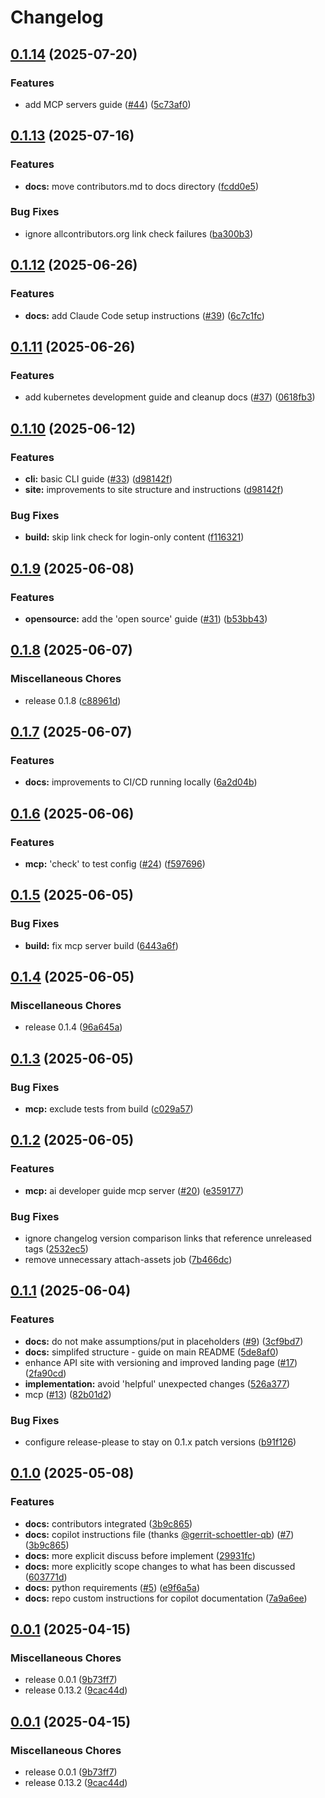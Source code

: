 # Changelog

## [0.1.14](https://github.com/dwmkerr/ai-developer-guide/compare/v0.1.13...v0.1.14) (2025-07-20)


### Features

* add MCP servers guide ([#44](https://github.com/dwmkerr/ai-developer-guide/issues/44)) ([5c73af0](https://github.com/dwmkerr/ai-developer-guide/commit/5c73af008a50d5d971e18f57f52bb27bd42070d0))

## [0.1.13](https://github.com/dwmkerr/ai-developer-guide/compare/v0.1.12...v0.1.13) (2025-07-16)


### Features

* **docs:** move contributors.md to docs directory ([fcdd0e5](https://github.com/dwmkerr/ai-developer-guide/commit/fcdd0e56bb614f9fbba02e273f13771a68189ee4))


### Bug Fixes

* ignore allcontributors.org link check failures ([ba300b3](https://github.com/dwmkerr/ai-developer-guide/commit/ba300b379d980764b7d655c01eaf928053481487))

## [0.1.12](https://github.com/dwmkerr/ai-developer-guide/compare/v0.1.11...v0.1.12) (2025-06-26)


### Features

* **docs:** add Claude Code setup instructions ([#39](https://github.com/dwmkerr/ai-developer-guide/issues/39)) ([6c7c1fc](https://github.com/dwmkerr/ai-developer-guide/commit/6c7c1fce69d9af3e890f9cf9a2d4c916dc35d46f))

## [0.1.11](https://github.com/dwmkerr/ai-developer-guide/compare/v0.1.10...v0.1.11) (2025-06-26)


### Features

* add kubernetes development guide and cleanup docs ([#37](https://github.com/dwmkerr/ai-developer-guide/issues/37)) ([0618fb3](https://github.com/dwmkerr/ai-developer-guide/commit/0618fb36cf78794ca536f7a1ee0c0ac5d0a1ae2b))

## [0.1.10](https://github.com/dwmkerr/ai-developer-guide/compare/v0.1.9...v0.1.10) (2025-06-12)


### Features

* **cli:** basic CLI guide ([#33](https://github.com/dwmkerr/ai-developer-guide/issues/33)) ([d98142f](https://github.com/dwmkerr/ai-developer-guide/commit/d98142f6749d40666e34d572ef6c3b364947e61d))
* **site:** improvements to site structure and instructions ([d98142f](https://github.com/dwmkerr/ai-developer-guide/commit/d98142f6749d40666e34d572ef6c3b364947e61d))


### Bug Fixes

* **build:** skip link check for login-only content ([f116321](https://github.com/dwmkerr/ai-developer-guide/commit/f116321dd7cd8ab41434ab827c5ba3a0ac4a4c6a))

## [0.1.9](https://github.com/dwmkerr/ai-developer-guide/compare/v0.1.8...v0.1.9) (2025-06-08)


### Features

* **opensource:** add the 'open source' guide ([#31](https://github.com/dwmkerr/ai-developer-guide/issues/31)) ([b53bb43](https://github.com/dwmkerr/ai-developer-guide/commit/b53bb439d1cf06a3b87225e97047956654945a56))

## [0.1.8](https://github.com/dwmkerr/ai-developer-guide/compare/v0.1.7...v0.1.8) (2025-06-07)


### Miscellaneous Chores

* release 0.1.8 ([c88961d](https://github.com/dwmkerr/ai-developer-guide/commit/c88961de57d877f8845c1c0fd17b8b511b61b214))

## [0.1.7](https://github.com/dwmkerr/ai-developer-guide/compare/v0.1.6...v0.1.7) (2025-06-07)


### Features

* **docs:** improvements to CI/CD running locally ([6a2d04b](https://github.com/dwmkerr/ai-developer-guide/commit/6a2d04ba6149211cd3a9f8cf2df0d815d621c6c7))

## [0.1.6](https://github.com/dwmkerr/ai-developer-guide/compare/v0.1.5...v0.1.6) (2025-06-06)


### Features

* **mcp:** 'check' to test config ([#24](https://github.com/dwmkerr/ai-developer-guide/issues/24)) ([f597696](https://github.com/dwmkerr/ai-developer-guide/commit/f597696a010743bcf9d23099066c7d2b27dc4098))

## [0.1.5](https://github.com/dwmkerr/ai-developer-guide/compare/v0.1.4...v0.1.5) (2025-06-05)


### Bug Fixes

* **build:** fix mcp server build ([6443a6f](https://github.com/dwmkerr/ai-developer-guide/commit/6443a6fe89d79ab2c111bed4560fdc0452d7f4cf))

## [0.1.4](https://github.com/dwmkerr/ai-developer-guide/compare/v0.1.3...v0.1.4) (2025-06-05)


### Miscellaneous Chores

* release 0.1.4 ([96a645a](https://github.com/dwmkerr/ai-developer-guide/commit/96a645a645efd5009d859e78855b3a460e57842f))

## [0.1.3](https://github.com/dwmkerr/ai-developer-guide/compare/v0.1.2...v0.1.3) (2025-06-05)


### Bug Fixes

* **mcp:** exclude tests from build ([c029a57](https://github.com/dwmkerr/ai-developer-guide/commit/c029a57b6704473887de9816301852051a5cea73))

## [0.1.2](https://github.com/dwmkerr/ai-developer-guide/compare/v0.1.1...v0.1.2) (2025-06-05)


### Features

* **mcp:** ai developer guide mcp server ([#20](https://github.com/dwmkerr/ai-developer-guide/issues/20)) ([e359177](https://github.com/dwmkerr/ai-developer-guide/commit/e359177951b05538188a9f1b1c2daa446b38b9f0))


### Bug Fixes

* ignore changelog version comparison links that reference unreleased tags ([2532ec5](https://github.com/dwmkerr/ai-developer-guide/commit/2532ec5d1d6e880d9a00319722ec67649bf04bd5))
* remove unnecessary attach-assets job ([7b466dc](https://github.com/dwmkerr/ai-developer-guide/commit/7b466dc8454e1e01b70e26e69151ebf095890447))

## [0.1.1](https://github.com/dwmkerr/ai-developer-guide/compare/v0.1.0...v0.1.1) (2025-06-04)


### Features

* **docs:** do not make assumptions/put in placeholders ([#9](https://github.com/dwmkerr/ai-developer-guide/issues/9)) ([3cf9bd7](https://github.com/dwmkerr/ai-developer-guide/commit/3cf9bd76f4cdfe904549033b74a62257a3fb8ebe))
* **docs:** simplifed structure - guide on main README ([5de8af0](https://github.com/dwmkerr/ai-developer-guide/commit/5de8af0333f2520ae62e77880afea99b533a5d25))
* enhance API site with versioning and improved landing page ([#17](https://github.com/dwmkerr/ai-developer-guide/issues/17)) ([2fa90cd](https://github.com/dwmkerr/ai-developer-guide/commit/2fa90cdcc10234dc120f8aafee6ea8ea843a5208))
* **implementation:** avoid 'helpful' unexpected changes ([526a377](https://github.com/dwmkerr/ai-developer-guide/commit/526a37712e99bf7ffc214bfaa63790ea6b9d4d6d))
* mcp ([#13](https://github.com/dwmkerr/ai-developer-guide/issues/13)) ([82b01d2](https://github.com/dwmkerr/ai-developer-guide/commit/82b01d22eea84c9562beeb105f5870570aead22b))


### Bug Fixes

* configure release-please to stay on 0.1.x patch versions ([b91f126](https://github.com/dwmkerr/ai-developer-guide/commit/b91f1269c4b8a5a2e5570242592e98218ef802e6))

## [0.1.0](https://github.com/dwmkerr/ai-developer-guide/compare/v0.0.1...v0.1.0) (2025-05-08)


### Features

* **docs:** contributors integrated ([3b9c865](https://github.com/dwmkerr/ai-developer-guide/commit/3b9c8655b7f967f1ba83cb53c4f15dcdf2e5d817))
* **docs:** copilot instructions file (thanks [@gerrit-schoettler-qb](https://github.com/gerrit-schoettler-qb)) ([#7](https://github.com/dwmkerr/ai-developer-guide/issues/7)) ([3b9c865](https://github.com/dwmkerr/ai-developer-guide/commit/3b9c8655b7f967f1ba83cb53c4f15dcdf2e5d817))
* **docs:** more explicit discuss before implement ([29931fc](https://github.com/dwmkerr/ai-developer-guide/commit/29931fcabe6d72d6853142e043db9b0a90eee955))
* **docs:** more explicitly scope changes to what has been discussed ([603771d](https://github.com/dwmkerr/ai-developer-guide/commit/603771dfb6b9506bce5273baed6231fa91f5b1ac))
* **docs:** python requirements ([#5](https://github.com/dwmkerr/ai-developer-guide/issues/5)) ([e9f6a5a](https://github.com/dwmkerr/ai-developer-guide/commit/e9f6a5addb68dedea319de7c71fac9edfaab3423))
* **docs:** repo custom instructions for copilot documentation ([7a9a6ee](https://github.com/dwmkerr/ai-developer-guide/commit/7a9a6ee221f6f65547bacd9d6e7880f44b109818))

## [0.0.1](https://github.com/dwmkerr/developer-guide/compare/v0.0.1...v0.0.1) (2025-04-15)


### Miscellaneous Chores

* release 0.0.1 ([9b73ff7](https://github.com/dwmkerr/developer-guide/commit/9b73ff7f054feebeeb86851d9b8fe38020aa5ae0))
* release 0.13.2 ([9cac44d](https://github.com/dwmkerr/developer-guide/commit/9cac44dba59afb781bf308054d91b71c141b1bc3))

## [0.0.1](https://github.com/dwmkerr/developer-guide/compare/v0.1.0...v0.0.1) (2025-04-15)


### Miscellaneous Chores

* release 0.0.1 ([9b73ff7](https://github.com/dwmkerr/developer-guide/commit/9b73ff7f054feebeeb86851d9b8fe38020aa5ae0))
* release 0.13.2 ([9cac44d](https://github.com/dwmkerr/developer-guide/commit/9cac44dba59afb781bf308054d91b71c141b1bc3))
